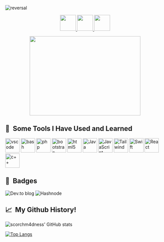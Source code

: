 ![reversal](https://capsule-render.vercel.app/api?type=rect&text=HOLA&fontAlign=30&fontSize=50&animation=blinking&desc=I'm%20Cyrille!&descAlign=60&descAlignY=50&theme=radical&color=gradient&customColorList=5,6,8,9,10)




<p align="center">
<a href="https://www.instagram.com/reveeerie_/">

  <img height="50" src="https://user-images.githubusercontent.com/46517096/166974368-9798f39f-1f46-499c-b14e-81f0a3f83a06.png"/>

</a>

<a href="https://www.facebook.com/cjhay1349/">
  

<img height="50" src="https://cdn.jsdelivr.net/gh/devicons/devicon/icons/facebook/facebook-plain.svg" />
</a>
          
<a href="https://www.twitter.com/NyralleHoran/">
<img height="50" src="https://cdn.jsdelivr.net/gh/devicons/devicon/icons/twitter/twitter-original.svg" />
</a>
          


</p>
<p align="center">
<img height= "250" width="350" src="https://media.giphy.com/media/pbcJfes1vGIMM/giphy.gif">
</p>




<h2> 🚀 &nbsp;Some Tools I Have Used and Learned</h2>

<p align="left">

<img src="https://cdn.jsdelivr.net/gh/devicons/devicon/icons/vscode/vscode-original.svg" alt="vscode" width="45" height="45"/>

<img src="https://cdn.jsdelivr.net/gh/devicons/devicon/icons/bash/bash-original.svg" alt="bash" width="45" height="45"/>

<img src="https://cdn.jsdelivr.net/gh/devicons/devicon/icons/php/php-original.svg" alt="php" width="45" height="45"/>

<img src="https://cdn.jsdelivr.net/gh/devicons/devicon/icons/bootstrap/bootstrap-original.svg" alt="bootstrap" width="45" height="45"/>
  
<img src="https://cdn.jsdelivr.net/gh/devicons/devicon/icons/html5/html5-original.svg" alt="html5" width="45" height="45"/>
  
<img src="https://cdn.jsdelivr.net/gh/devicons/devicon/icons/java/java-original.svg" alt="Java" width="45" height="45" />

<img src="https://cdn.jsdelivr.net/gh/devicons/devicon/icons/javascript/javascript-original.svg" alt="JavaScript" width="45" height="45"/>
  
<img src="https://cdn.jsdelivr.net/gh/devicons/devicon/icons/tailwindcss/tailwindcss-plain.svg" alt="Tailwind" width="45" height="45" />

          

<img src="https://cdn.jsdelivr.net/gh/devicons/devicon/icons/swift/swift-original.svg" alt="Swift" width="45" height="45"/>

<img src="https://cdn.jsdelivr.net/gh/devicons/devicon/icons/react/react-original.svg" alt="React" width="45" height="45"/>



           

          
          

          
 

<img src="https://cdn.jsdelivr.net/gh/devicons/devicon/icons/cplusplus/cplusplus-original.svg" alt="c++" width="45" height="45"/>
</p>

<h2> 🛑 &nbsp;Badges </h2>

![Dev.to blog](https://img.shields.io/badge/dev.to-0A0A0A?style=for-the-badge&logo=dev.to&logoColor=white)
![Hashnode](https://img.shields.io/badge/Hashnode-2962FF?style=for-the-badge&logo=hashnode&logoColor=white)


<h2> 📈 &nbsp;My Github History! </h2>
   
![scorchm4dness' GitHub stats](https://github-readme-stats.vercel.app/api?username=scorchm4dness&theme=tokyonight&show_icons=true)
            
[![Top Langs](https://github-readme-stats.vercel.app/api/top-langs/?username=scorchm4dness&theme=tokyonight&layout=compact)](https://github.com/scorchm4dness/github-readme-stats)
   






